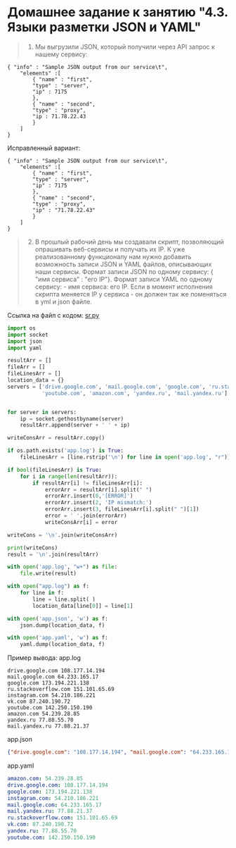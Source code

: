 # Домашнее задание к занятию "4.3. Языки разметки JSON и YAML"

> 1. Мы выгрузили JSON, который получили через API запрос к нашему сервису:
```
{ "info" : "Sample JSON output from our service\t",
    "elements" :[
        { "name" : "first",
        "type" : "server",
        "ip" : 7175 
        },
        { "name" : "second",
        "type" : "proxy",
        "ip : 71.78.22.43
        }
    ]
}
```
Исправленный вариант:
```
{ "info" : "Sample JSON output from our service\t",
    "elements" :[
        { "name" : "first",
        "type" : "server",
        "ip" : 7175 
        },
        { "name" : "second",
        "type" : "proxy",
        "ip" : "71.78.22.43"
        }
    ]
}
```

> 2. В прошлый рабочий день мы создавали скрипт, позволяющий опрашивать веб-сервисы и получать их IP. К уже реализованному функционалу нам нужно добавить возможность записи JSON и YAML файлов, описывающих наши сервисы. Формат записи JSON по одному сервису: { "имя сервиса" : "его IP"}. Формат записи YAML по одному сервису: - имя сервиса: его IP. Если в момент исполнения скрипта меняется IP у сервиса - он должен так же поменяться в yml и json файле.

Ссылка на файл c кодом:
[sr.py](sr.py)
```py
import os
import socket
import json
import yaml

resultArr = []
fileArr = []
fileLinesArr = []
location_data = {}
servers = ['drive.google.com', 'mail.google.com', 'google.com', 'ru.stackoverflow.com', 'instagram.com', 'vk.com',
           'youtube.com', 'amazon.com', 'yandex.ru', 'mail.yandex.ru']


for server in servers:
    ip = socket.gethostbyname(server)
    resultArr.append(server + ' ' + ip)

writeConsArr = resultArr.copy()

if os.path.exists('app.log') is True:
    fileLinesArr = [line.rstrip('\n') for line in open('app.log', "r")]

if bool(fileLinesArr) is True:
    for i in range(len(resultArr)):
        if resultArr[i] != fileLinesArr[i]:
            errorArr = resultArr[i].split(" ")
            errorArr.insert(0,'[ERROR]')
            errorArr.insert(2, 'IP mismatch:')
            errorArr.insert(3, fileLinesArr[i].split(" ")[1])
            error = ' '.join(errorArr)
            writeConsArr[i] = error

writeCons = '\n'.join(writeConsArr)

print(writeCons)
result = '\n'.join(resultArr)

with open('app.log', "w+") as file:
    file.write(result)

with open("app.log") as f:
    for line in f:
        line = line.split( )
        location_data[line[0]] = line[1]

with open('app.json', 'w') as f:
    json.dump(location_data, f)

with open('app.yaml', 'w') as f:
    yaml.dump(location_data, f)

```
Пример вывода:
app.log
```
drive.google.com 108.177.14.194
mail.google.com 64.233.165.17
google.com 173.194.221.138
ru.stackoverflow.com 151.101.65.69
instagram.com 54.210.186.221
vk.com 87.240.190.72
youtube.com 142.250.150.190
amazon.com 54.239.28.85
yandex.ru 77.88.55.70
mail.yandex.ru 77.88.21.37
```
app.json
```json
{"drive.google.com": "108.177.14.194", "mail.google.com": "64.233.165.17", "google.com": "173.194.221.138", "ru.stackoverflow.com": "151.101.65.69", "instagram.com": "54.210.186.221", "vk.com": "87.240.190.72", "youtube.com": "142.250.150.190", "amazon.com": "54.239.28.85", "yandex.ru": "77.88.55.70", "mail.yandex.ru": "77.88.21.37"}
```
app.yaml
```yaml
amazon.com: 54.239.28.85
drive.google.com: 108.177.14.194
google.com: 173.194.221.138
instagram.com: 54.210.186.221
mail.google.com: 64.233.165.17
mail.yandex.ru: 77.88.21.37
ru.stackoverflow.com: 151.101.65.69
vk.com: 87.240.190.72
yandex.ru: 77.88.55.70
youtube.com: 142.250.150.190
```
